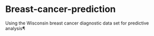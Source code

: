 # Breast-cancer-prediction
Using the Wisconsin breast cancer diagnostic data set for predictive analysis¶
